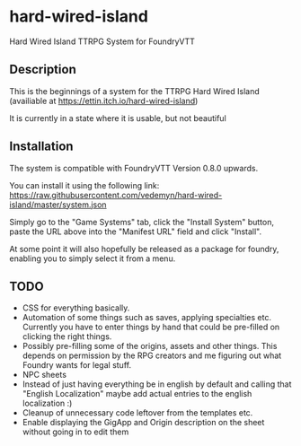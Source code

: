 # hard-wired-island
Hard Wired Island TTRPG System for FoundryVTT

## Description
This is the beginnings of a system for the TTRPG Hard Wired Island (availiable at https://ettin.itch.io/hard-wired-island)

It is currently in a state where it is usable, but not beautiful 

## Installation
The system is compatible with FoundryVTT Version 0.8.0 upwards. 

You can install it using the following link:  https://raw.githubusercontent.com/vedemyn/hard-wired-island/master/system.json

Simply go to the "Game Systems" tab, click the "Install System" button, paste the URL above into the "Manifest URL" field and click "Install". 

At some point it will also hopefully be released as a package for foundry, enabling you to simply select it from a menu. 

## TODO
- CSS for everything basically.
- Automation of some things such as saves, applying specialties etc. Currently you have to enter things by hand that could be pre-filled on clicking the right things. 
- Possibly pre-filling some of the origins, assets and other things. This depends on permission by the RPG creators and me figuring out what Foundry wants for legal stuff. 
- NPC sheets
- Instead of just having everything be in english by default and calling that "English Localization" maybe add actual entries to the english localization :)
- Cleanup of unnecessary code leftover from the templates etc.
- Enable displaying the GigApp and Origin description on the sheet without going in to edit them